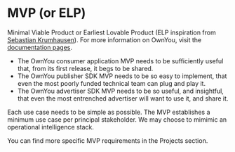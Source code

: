 # MVP (or ELP)
Minimal Viable Product or Earliest Lovable Product
(ELP inspiration from [Sebastian Krumhausen](https://github.com/mrkrumhausen)).
For more information on OwnYou, visit the [documentation pages](www.ownyou.io).

- The OwnYou consumer application MVP needs to be sufficiently useful that, from its first release, it begs to be shared.
- The OwnYou publisher SDK MVP needs to be so easy to implement, that even the most poorly funded technical team can plug and play it.
- The OwnYou advertiser SDK MVP needs to be so useful, and insightful, that even the most entrenched advertiser will want to use it, and share it.

Each use case needs to be simple as possible.
The MVP establishes a minimum use case per principal stakeholder.
We may choose to mimimic an operational intelligence stack.

You can find more specific MVP requirements in the Projects section.
